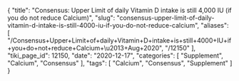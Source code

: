 {
    "title": "Consensus: Upper Limit of daily Vitamin D intake is still 4,000 IU (if you do not reduce Calcium)",
    "slug": "consensus-upper-limit-of-daily-vitamin-d-intake-is-still-4000-iu-if-you-do-not-reduce-calcium",
    "aliases": [
        "/Consensus+Upper+Limit+of+daily+Vitamin+D+intake+is+still+4000+IU+if+you+do+not+reduce+Calcium+\u2013+Aug+2020",
        "/12150"
    ],
    "tiki_page_id": 12150,
    "date": "2020-12-17",
    "categories": [
        "Supplement",
        "Calcium",
        "Consensus"
    ],
    "tags": [
        "Calcium",
        "Consensus",
        "Supplement"
    ]
}